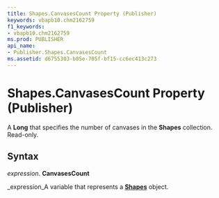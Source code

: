```yaml
---
title: Shapes.CanvasesCount Property (Publisher)
keywords: vbapb10.chm2162759
f1_keywords:
- vbapb10.chm2162759
ms.prod: PUBLISHER
api_name:
- Publisher.Shapes.CanvasesCount
ms.assetid: d6755303-b05e-705f-bf15-cc6ec413c273
---
```



# Shapes.CanvasesCount Property (Publisher)

A  **Long** that specifies the number of canvases in the **Shapes** collection. Read-only.


## Syntax

 _expression_. **CanvasesCount**

 _expression_A variable that represents a  **[Shapes](shapes-object-publisher.md)** object.


